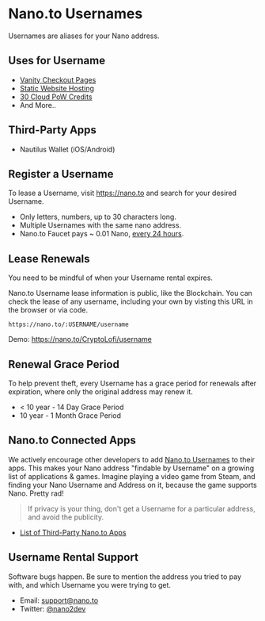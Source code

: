 # Nano.to Usernames

Usernames are aliases for your Nano address.

## Uses for Username

- [Vanity Checkout Pages](/checkout-api)
- [Static Website Hosting](/hosting-api)
- [30 Cloud PoW Credits](/pow-api)
- And More..

## Third-Party Apps

- Nautilus Wallet (iOS/Android)

## Register a Username

To lease a Username, visit https://nano.to and search for your desired Username. 

- Only letters, numbers, up to 30 characters long.
- Multiple Usernames with the same nano address. 
- Nano.to Faucet pays ~ 0.01 Nano, [every 24 hours](/faucet-api). 

## Lease Renewals

You need to be mindful of when your Username rental expires. 

Nano.to Username lease information is public, like the Blockchain. You can check the lease of any username, including your own by visting this URL in the browser or via code.

```text
https://nano.to/:USERNAME/username
```

Demo: https://nano.to/CryptoLofi/username

## Renewal Grace Period

To help prevent theft, every Username has a grace period for renewals after expiration, where only the original address may renew it.

- < 10 year - 14 Day Grace Period
- 10 year - 1 Month Grace Period

## Nano.to Connected Apps

We actively encourage other developers to add [Nano.to Usernames](/username-advanced-api) to their apps. This makes your Nano address "findable by Username" on a growing list of applications & games. Imagine playing a video game from Steam, and finding your Nano Username and Address on it, because the game supports Nano. Pretty rad!

> If privacy is your thing, don't get a Username for a particular address, and avoid the publicity.

- [List of Third-Party Nano.to Apps](/nano-apps)

## Username Rental Support

Software bugs happen. Be sure to mention the address you tried to pay with, and which Username you were trying to get. 

- Email: support@nano.to
- Twitter: [@nano2dev](https://twitter.com/nano2dev)